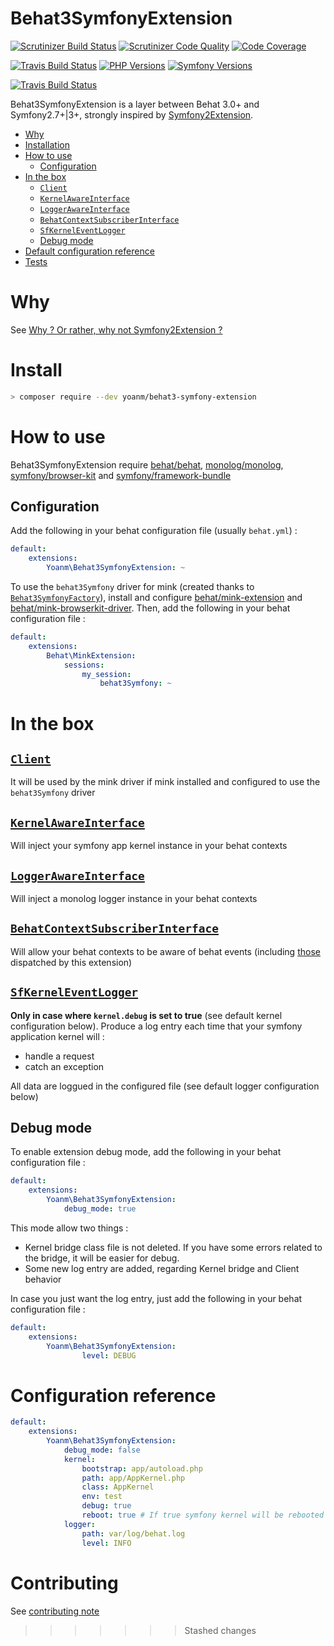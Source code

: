 # Behat3SymfonyExtension

[![Scrutinizer Build Status](https://img.shields.io/scrutinizer/build/g/yoanm/Behat3SymfonyExtension.svg?label=Scrutinizer)](https://scrutinizer-ci.com/g/yoanm/Behat3SymfonyExtension/?branch=master) [![Scrutinizer Code Quality](https://img.shields.io/scrutinizer/g/yoanm/Behat3SymfonyExtension.svg?label=Code%20quality)](https://scrutinizer-ci.com/g/yoanm/Behat3SymfonyExtension/?branch=master) [![Code Coverage](https://img.shields.io/scrutinizer/coverage/g/yoanm/Behat3SymfonyExtension.svg?label=Coverage)](https://scrutinizer-ci.com/g/yoanm/Behat3SymfonyExtension/?branch=master)

[![Travis Build Status](https://img.shields.io/travis/yoanm/Behat3SymfonyExtension/master.svg?label=travis)](https://travis-ci.org/yoanm/Behat3SymfonyExtension) [![PHP Versions](https://img.shields.io/badge/php-5.5%20%2F%205.6%20%2F%207.0-8892BF.svg)](https://php.net/) [![Symfony Versions](https://img.shields.io/badge/Symfony-2.7%%20%%2F%%202.8%%20%%2F%%203.0-312933.svg)](https://symfony.com/)

[![Travis Build Status](https://img.shields.io/travis/yoanm/Behat3SymfonyExtension.svg?label=travis)](https://travis-ci.org/yoanm/Behat3SymfonyExtension?label=Travis)

Behat3SymfonyExtension is a layer between Behat 3.0+ and Symfony2.7+|3+, strongly inspired by [Symfony2Extension](https://github.com/Behat/Symfony2Extension).

* [Why](#why)
* [Installation](#installation)
* [How to use](#how-to-use)
   * [Configuration](#configuration)
* [In the box](#in-the-box)
   * [`Client`](#client)
   * [`KernelAwareInterface`](#kernelawareinterface)
   * [`LoggerAwareInterface`](#loggerawareinterface)
   * [`BehatContextSubscriberInterface`](#behatcontextsubscriberinterface)
   * [`SfKernelEventLogger`](#sfkerneleventlogger)
   * [Debug mode](#debug-mode)
* [Default configuration reference](#default-configuration-reference)
* [Tests](#tests)

# Why
See [Why ? Or rather, why not Symfony2Extension ?](./doc/why-explanation.md#why--or-rather-why-not-symfony2extension-)

# Install
```bash
> composer require --dev yoanm/behat3-symfony-extension
```

# How to use
Behat3SymfonyExtension require [behat/behat](https://github.com/Behat/Behat), [monolog/monolog](https://github.com/Seldaek/monolog), [symfony/browser-kit](https://github.com/symfony/browser-kit) and [symfony/framework-bundle](https://github.com/symfony/framework-bundle)

## Configuration
Add the following in your behat configuration file (usually `behat.yml`) : 
```yaml
default:
    extensions:
        Yoanm\Behat3SymfonyExtension: ~
```

To use the `behat3Symfony` driver for mink (created thanks to [`Behat3SymfonyFactory`](./src/Yoanm/Behat3SymfonyExtension/ServiceContainer/DriverFactory/Behat3SymfonyFactory.php)), install and configure [behat/mink-extension](https://github.com/Behat/MinkExtension) and [behat/mink-browserkit-driver](https://github.com/Behat/MinkBrowserKitDriver).
Then, add the following in your behat configuration file : 
```yaml
default:
    extensions:
        Behat\MinkExtension:
            sessions:
                my_session:
                    behat3Symfony: ~
```

# In the box

## [`Client`](./src/Yoanm/Behat3SymfonyExtension/Client/Client.php)
It will be used by the mink driver if mink installed and configured to use the `behat3Symfony` driver

## [`KernelAwareInterface`](./src/Yoanm/Behat3SymfonyExtension/Context/KernelAwareInterface.php)
Will inject your symfony app kernel instance in your behat contexts

## [`LoggerAwareInterface`](./src/Yoanm/Behat3SymfonyExtension/Context/LoggerAwareInterface.php)
Will inject a monolog logger instance in your behat contexts

## [`BehatContextSubscriberInterface`](./src/Yoanm/Behat3SymfonyExtension/Context/BehatContextSubscriberInterface.php)
Will allow your behat contexts to be aware of behat events (including [those](./src/Yoanm/Behat3SymfonyExtension/Event/Events.php) dispatched by this extension)
 
## [`SfKernelEventLogger`](./src/Yoanm/Behat3SymfonyExtension/Logger/SfKernelEventLogger.php) 

**Only in case where `kernel.debug` is set to true** (see default kernel configuration below). 
Produce a log entry each time that your symfony application kernel will : 
   - handle a request
   - catch an exception
    
All data are loggued in the configured file (see default logger configuration below)

## Debug mode
To enable extension debug mode, add the following in your behat configuration file :
```yaml
default:
    extensions:
        Yoanm\Behat3SymfonyExtension: 
            debug_mode: true
```
This mode allow two things : 
 * Kernel bridge class file is not deleted. If you have some errors related to the bridge, it will be easier for debug.
 * Some new log entry are added, regarding Kernel bridge and Client behavior
 
 In case you just want the log entry, just add the following in your behat configuration file : 
 ```yaml
 default:
     extensions:
         Yoanm\Behat3SymfonyExtension: 
                 level: DEBUG
 ```

# Configuration reference
```yaml
default:
    extensions:
        Yoanm\Behat3SymfonyExtension: 
            debug_mode: false
            kernel:
                bootstrap: app/autoload.php
                path: app/AppKernel.php
                class: AppKernel
                env: test
                debug: true
                reboot: true # If true symfony kernel will be rebooted BEFORE each scenario/example
            logger:
                path: var/log/behat.log
                level: INFO
```

# Contributing
See [contributing note](./CONTRIBUTING.md)
>>>>>>> Stashed changes
